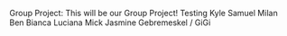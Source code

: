 Group Project:
This will be our Group Project!
Testing
Kyle Samuel
Milan
Ben
Bianca
Luciana
Mick
Jasmine
Gebremeskel / GiGi